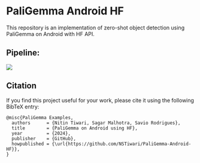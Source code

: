 # PaliGemma Android HF
This repository is an implementation of zero-shot object detection using PaliGemma on Android with HF API.

## Pipeline:
<img src="https://github.com/NSTiwari/PaliGemma-Android-HF/blob/main/assets/PaliGemma-Android-HF-Pipeline.png"/>


## Citation
If you find this project useful for your work, please cite it using the following BibTeX entry:

```
@misc{PaliGemma Examples,
  authors      = {Nitin Tiwari, Sagar Malhotra, Savio Rodrigues},
  title        = {PaliGemma on Android using HF},
  year         = {2024},
  publisher    = {GitHub},
  howpublished = {\url{https://github.com/NSTiwari/PaliGemma-Android-HF}},
}
```
